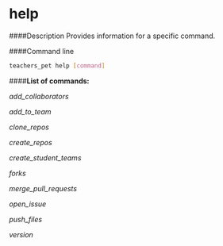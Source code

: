 # help

####Description
Provides information for a specific command.

####Command line
```bash
teachers_pet help [command]
```




####**List of commands:**

*add_collaborators*

*add_to_team*

*clone_repos*

*create_repos*

*create_student_teams*

*forks*

*merge_pull_requests*

*open_issue*

*push_files*

*version*


